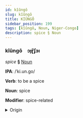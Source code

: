 ```yaml
---
id: kîûngô
slug: kîûngô
title: KİÛNGÔ
sidebar_position: 199
tags: [kîûngô, Noun, Niger-Congo]
description: spice § Noun
---
```


### kîûngô&emsp;<span kind="abugida">ɔɟɽ̃ʄꜿı</span>

*spice* **§** [Noun](../../tags/Noun)

**IPA**: /ˈki.un.go/

**Verb**: to be a spice

**Noun**: spice

**Modifier**: spice-related

<details>
    <summary>Origin</summary>
    Swahili kiungo /kjungo/<br/>
    <em>Niger-Congo Language Family</em>
</details>
